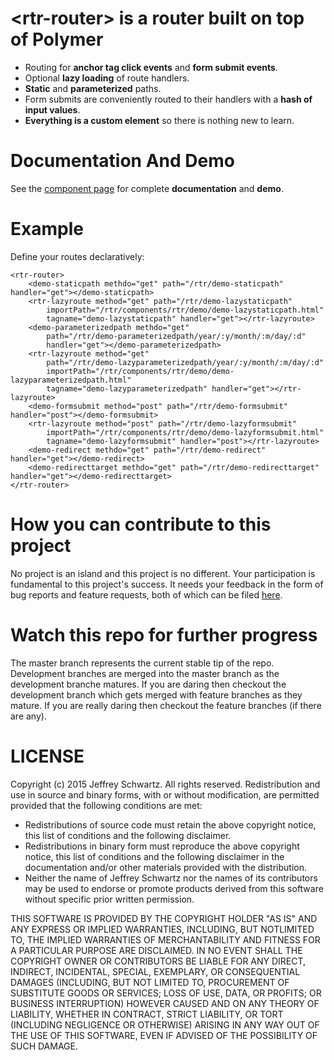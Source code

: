 &lt;rtr-router&gt; is a router built on top of Polymer
======================================================
* Routing for <b>anchor tag click events</b> and <b>form submit events</b>.
* Optional <b>lazy loading</b> of route handlers.
* <b>Static</b> and <b>parameterized</b> paths.
* Form submits are conveniently routed to their handlers with a <b>hash of input values</b>.
* <b>Everything is a custom element</b> so there is nothing new to learn.

Documentation And Demo
======================
See the [component page](http://jeffschwartz.github.io/rtr/components/rtr/) for complete <b>documentation</b> and <b>demo</b>.

Example
=======
Define your routes declaratively:

    <rtr-router>
        <demo-staticpath methdo="get" path="/rtr/demo-staticpath" handler="get"></demo-staticpath>
        <rtr-lazyroute method="get" path="/rtr/demo-lazystaticpath"
            importPath="/rtr/components/rtr/demo/demo-lazystaticpath.html"
            tagname="demo-lazystaticpath" handler="get"></rtr-lazyroute>
        <demo-parameterizedpath methdo="get"
            path="/rtr/demo-parameterizedpath/year/:y/month/:m/day/:d"
            handler="get"></demo-parameterizedpath>
        <rtr-lazyroute method="get"
            path="/rtr/demo-lazyparameterizedpath/year/:y/month/:m/day/:d"
            importPath="/rtr/components/rtr/demo/demo-lazyparameterizedpath.html"
            tagname="demo-lazyparameterizedpath" handler="get"></rtr-lazyroute>
        <demo-formsubmit method="post" path="/rtr/demo-formsubmit" handler="post"></demo-formsubmit>
        <rtr-lazyroute method="post" path="/rtr/demo-lazyformsubmit"
            importPath="/rtr/components/rtr/demo/demo-lazyformsubmit.html"
            tagname="demo-lazyformsubmit" handler="post"></rtr-lazyroute>
        <demo-redirect methdo="get" path="/rtr/demo-redirect" handler="get"></demo-redirect>
        <demo-redirecttarget methdo="get" path="/rtr/demo-redirecttarget" handler="get"></demo-redirecttarget>
    </rtr-router>

How you can contribute to this project
======================================
No project is an island and this project is no different. Your participation is fundamental to this project's success. It needs your feedback in the form of bug reports and feature requests, both of which can be filed [here](https://github.com/jeffschwartz/rtr/issues).

Watch this repo for further progress
=====================================
The master branch represents the current stable tip of the repo. Development branches are merged into the master branch as the development branche matures. If you are daring then checkout the development branch which gets merged with feature branches as they mature. If you are really daring then checkout the feature branches (if there are any).

LICENSE
=======
Copyright (c) 2015 Jeffrey Schwartz. All rights reserved.
Redistribution and use in source and binary forms, with or without
modification, are permitted provided that the following conditions are met:
* Redistributions of source code must retain the above copyright
notice, this list of conditions and the following disclaimer.
* Redistributions in binary form must reproduce the above copyright notice, this list of conditions and the following disclaimer in the documentation and/or other materials provided with the distribution.
* Neither the name of Jeffrey Schwartz nor the names of its contributors may be used to endorse or promote products derived from this software without specific prior written permission.

THIS SOFTWARE IS PROVIDED BY THE COPYRIGHT HOLDER "AS IS" AND ANY EXPRESS OR IMPLIED WARRANTIES, INCLUDING, BUT NOTLIMITED TO, THE IMPLIED WARRANTIES OF MERCHANTABILITY AND FITNESS FOR A PARTICULAR PURPOSE ARE DISCLAIMED. IN NO EVENT SHALL THE COPYRIGHT OWNER OR CONTRIBUTORS BE LIABLE FOR ANY DIRECT, INDIRECT, INCIDENTAL, SPECIAL, EXEMPLARY, OR CONSEQUENTIAL DAMAGES (INCLUDING, BUT NOT LIMITED TO, PROCUREMENT OF SUBSTITUTE GOODS OR SERVICES; LOSS OF USE, DATA, OR PROFITS; OR BUSINESS INTERRUPTION) HOWEVER CAUSED AND ON ANY THEORY OF LIABILITY, WHETHER IN CONTRACT, STRICT LIABILITY, OR TORT (INCLUDING NEGLIGENCE OR OTHERWISE) ARISING IN ANY WAY OUT OF THE USE OF THIS SOFTWARE, EVEN IF ADVISED OF THE POSSIBILITY OF SUCH DAMAGE.
